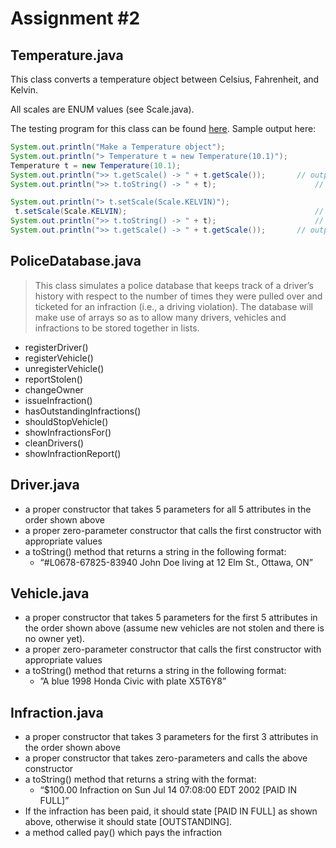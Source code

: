 # Assignment #2
## Temperature.java
This class converts a temperature object between Celsius, Fahrenheit, and Kelvin. 

All scales are ENUM values (see Scale.java).

The testing program for this class can be found [here](https://github.com/karldamus/java-assignments/blob/main/assignment02/DefaultTestFiles/SimpleTemperatureProgram.java).
Sample output here:
```java
System.out.println("Make a Temperature object");
System.out.println("> Temperature t = new Temperature(10.1)");
Temperature t = new Temperature(10.1);
System.out.println(">> t.getScale() -> " + t.getScale());    	// outputs Scale.CELSIUS.toString()
System.out.println(">> t.toString() -> " + t);               		// outputs 10.1C

System.out.println("> t.setScale(Scale.KELVIN)");
 t.setScale(Scale.KELVIN);                               			// change scale
System.out.println(">> t.toString() -> " + t);               		// outputs 50.18F
System.out.println(">> t.getScale() -> " + t.getScale());    	// outputs Scale.FAHREHEIT.toString()
```

## PoliceDatabase.java
> This class simulates a police database that keeps track of a driver’s history with respect to the number of times they were pulled over and ticketed for an infraction (i.e., a driving violation). The database will make use of arrays so as to allow many drivers, vehicles and infractions to be stored together in lists.   

* registerDriver()
* registerVehicle()
* unregisterVehicle()
* reportStolen()
* changeOwner
* issueInfraction()
* hasOutstandingInfractions()
* shouldStopVehicle()
* showInfractionsFor()
* cleanDrivers()
* showInfractionReport()

## Driver.java
* a proper constructor that takes 5 parameters for all 5 attributes in the order shown above 
* a proper zero-parameter constructor that calls the first constructor with appropriate values 
* a toString() method that returns a string in the following format: 
	* “#L0678-67825-83940 John Doe living at 12 Elm St., Ottawa, ON”

## Vehicle.java
* a proper constructor that takes 5 parameters for the first 5 attributes in the order shown above (assume new vehicles are not stolen and there is no owner yet). 
* a proper zero-parameter constructor that calls the first constructor with appropriate values 
* a toString() method that returns a string in the following format: 
	* ”A blue 1998 Honda Civic with plate X5T6Y8”

## Infraction.java
* a proper constructor that takes 3 parameters for the first 3 attributes in the order shown above 
* a proper constructor that takes zero-parameters and calls the above constructor 
* a toString() method that returns a string with the format: 
	* “$100.00 Infraction on Sun Jul 14 07:08:00 EDT 2002 [PAID IN FULL]” 
* If the infraction has been paid, it should state [PAID IN FULL] as shown above, otherwise it should state [OUTSTANDING]. 
* a method called pay() which pays the infraction
